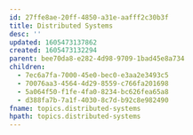 ```yaml
---
id: 27ffe8ae-20ff-4850-a31e-aafff2c30b3f
title: Distributed Systems
desc: ''
updated: 1605473137862
created: 1605473132294
parent: bee70da8-e282-4d98-9709-1bad45e8a734
children:
  - 7ec6a7fa-7000-45e0-bec0-e3aa2e3493c5
  - 70076aa3-4564-4d29-8559-c766fa201698
  - 5a064f50-f1fe-4fa0-8234-bc626fea65a8
  - d388fa7b-7a1f-4030-8c7d-b92c8e982490
fname: topics.distributed-systems
hpath: topics.distributed-systems
---
```




